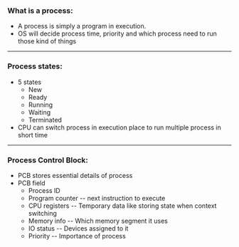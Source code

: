 
### What is a process:
* A process is simply a program in execution.
* OS will decide process time, priority and which process need to run those kind of things

----
### Process states:
* 5 states
	* New
	* Ready
	* Running
	* Waiting
	* Terminated
* CPU can switch process in execution place to run multiple process in short time
 ---
### Process Control Block:
* PCB stores essential details of process
* PCB field
	* Process ID
	* Program counter -- next instruction to execute
	* CPU registers -- Temporary data like storing state when context switching
	* Memory info -- Which memory segment it uses
	* IO status -- Devices assigned to it
	* Priority -- Importance of process